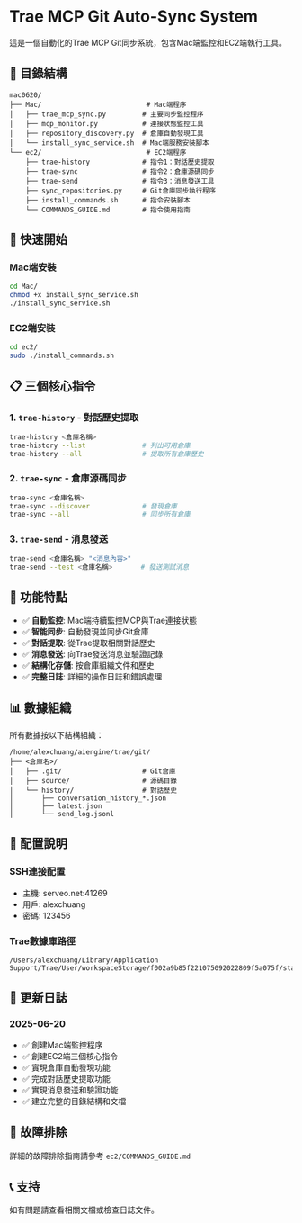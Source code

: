 # Trae MCP Git Auto-Sync System

這是一個自動化的Trae MCP Git同步系統，包含Mac端監控和EC2端執行工具。

## 📁 目錄結構

```
mac0620/
├── Mac/                          # Mac端程序
│   ├── trae_mcp_sync.py         # 主要同步監控程序
│   ├── mcp_monitor.py           # 連接狀態監控工具
│   ├── repository_discovery.py  # 倉庫自動發現工具
│   └── install_sync_service.sh  # Mac端服務安裝腳本
└── ec2/                          # EC2端程序
    ├── trae-history             # 指令1：對話歷史提取
    ├── trae-sync                # 指令2：倉庫源碼同步
    ├── trae-send                # 指令3：消息發送工具
    ├── sync_repositories.py     # Git倉庫同步執行程序
    ├── install_commands.sh      # 指令安裝腳本
    └── COMMANDS_GUIDE.md        # 指令使用指南
```

## 🚀 快速開始

### Mac端安裝
```bash
cd Mac/
chmod +x install_sync_service.sh
./install_sync_service.sh
```

### EC2端安裝
```bash
cd ec2/
sudo ./install_commands.sh
```

## 📋 三個核心指令

### 1. `trae-history` - 對話歷史提取
```bash
trae-history <倉庫名稱>
trae-history --list              # 列出可用倉庫
trae-history --all               # 提取所有倉庫歷史
```

### 2. `trae-sync` - 倉庫源碼同步
```bash
trae-sync <倉庫名稱>
trae-sync --discover             # 發現倉庫
trae-sync --all                  # 同步所有倉庫
```

### 3. `trae-send` - 消息發送
```bash
trae-send <倉庫名稱> "<消息內容>"
trae-send --test <倉庫名稱>       # 發送測試消息
```

## 🎯 功能特點

- ✅ **自動監控**: Mac端持續監控MCP與Trae連接狀態
- ✅ **智能同步**: 自動發現並同步Git倉庫
- ✅ **對話提取**: 從Trae提取相關對話歷史
- ✅ **消息發送**: 向Trae發送消息並驗證記錄
- ✅ **結構化存儲**: 按倉庫組織文件和歷史
- ✅ **完整日誌**: 詳細的操作日誌和錯誤處理

## 📊 數據組織

所有數據按以下結構組織：
```
/home/alexchuang/aiengine/trae/git/
├── <倉庫名>/
│   ├── .git/                    # Git倉庫
│   ├── source/                  # 源碼目錄
│   └── history/                 # 對話歷史
│       ├── conversation_history_*.json
│       ├── latest.json
│       └── send_log.jsonl
```

## 🔧 配置說明

### SSH連接配置
- 主機: serveo.net:41269
- 用戶: alexchuang
- 密碼: 123456

### Trae數據庫路徑
```
/Users/alexchuang/Library/Application Support/Trae/User/workspaceStorage/f002a9b85f221075092022809f5a075f/state.vscdb
```

## 📝 更新日誌

### 2025-06-20
- ✅ 創建Mac端監控程序
- ✅ 創建EC2端三個核心指令
- ✅ 實現倉庫自動發現功能
- ✅ 完成對話歷史提取功能
- ✅ 實現消息發送和驗證功能
- ✅ 建立完整的目錄結構和文檔

## 🚨 故障排除

詳細的故障排除指南請參考 `ec2/COMMANDS_GUIDE.md`

## 📞 支持

如有問題請查看相關文檔或檢查日誌文件。


